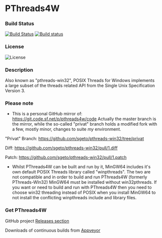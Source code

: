 # PThreads4W

### Build Status

[![Build Status](https://travis-ci.org/sgeto/pthreads-win32.svg?branch=privat)](https://travis-ci.org/sgeto/pthreads-win32)
[![Build status](https://ci.appveyor.com/api/projects/status/nvas416n8d4t48y0/branch/privat?svg=true)](https://ci.appveyor.com/project/sgeto/pthreads-win32/branch/privat)
### License
![License](https://img.shields.io/badge/License-LGPL%20v2.1-lightgrey.svg)


### Description

Also known as "pthreads-win32", POSIX Threads for Windows implements a large subset of the threads related API from the Single Unix Specification Version 3.

### Please note

- This is a personal GitHub mirror of: https://git.code.sf.net/p/pthreads4w/code
Actually the master branch is the mirror, while the so-called "privat" branch holds a modified fork with a few, mostly minor, changes to suite *my* environment.

"Privat" Branch: https://github.com/sgeto/pthreads-win32/tree/privat

Diff: https://github.com/sgeto/pthreads-win32/pull/1.diff

Patch: https://github.com/sgeto/pthreads-win32/pull/1.patch

- Whilst PThreads4W can be built and run by it, MinGW64 includes it's own default POSIX Threads library called "winpthreads". The two are not compatible and in order to build and run PThreads4W (formerly PThreads-WIn32) MinGW64 must be installed without win32pthreads. If you want or need to build and run with PThreads4W then you need to choose win32 threading instead of POSIX when you install MinGW64 to not install the conflicting winpthreads include and library files.

### Get PThreads4W

GitHub project [Releases section](https://github.com/sgeto/pthreads-win32/releases)

Downloads of continuous builds from [Appveyor](https://ci.appveyor.com/project/sgeto/pthreads-win32)